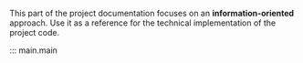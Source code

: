 This part of the project documentation focuses on
an **information-oriented** approach. Use it as a
reference for the technical implementation of the
project code.

::: main.main
